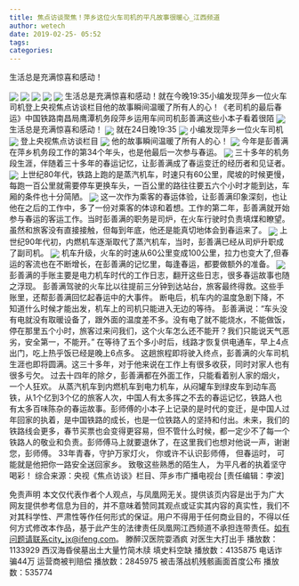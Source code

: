 ```yaml
---
title: 焦点访谈聚焦！萍乡这位火车司机的平凡故事很暖心_江西频道
author: wetech
date: 2019-02-25- 05:52
tags: 
categories: 
---
```

生活总是充满惊喜和感动！
<!-- more -->
                
<img align="center" border="0" src="http://p1.ifengimg.com/fck/2019_09/e4dda55744ab118_w310_h232.jpg" />
                
<img align="center" border="0" src="http://p1.ifengimg.com/fck/2019_09/7313d127a8f0057_w306_h223.gif" />
            
<img align="center" border="0" src="http://p1.ifengimg.com/fck/2019_09/1dd8cad59628ff4_w306_h223.gif" />
<img align="center" border="0" src="http://p1.ifengimg.com/fck/2019_09/92de452d28f9dff_w306_h223.gif" />
<img align="center" border="0" src="http://p1.ifengimg.com/fck/2019_09/49663879d2f4990_w306_h223.gif" />
生活总是充满惊喜和感动！就在今晚19:35小编发现萍乡一位火车司机登上央视焦点访谈栏目他的故事瞬间温暖了所有人的心！《老司机的最后春运》中国铁路南昌局鹰潭机务段萍乡运用车间司机彭善满这些小本子看着很陌
<img align="center" border="0" src="http://p1.ifengimg.com/fck/2019_09/fd4ed157c19e610_w310_h232.jpg" />
生活总是充满惊喜和感动！
<img align="center" border="0" src="http://p1.ifengimg.com/fck/2019_09/b8037d86256744e_w306_h223.gif" />
就在24日晚19:35
<img align="center" border="0" src="http://p1.ifengimg.com/fck/2019_09/5960262995462be_w306_h223.gif" />
小编发现萍乡一位火车司机
<img align="center" border="0" src="http://p1.ifengimg.com/fck/2019_09/665fd62eed7ba32_w306_h223.gif" />
登上央视焦点访谈栏目
<img align="center" border="0" src="http://p1.ifengimg.com/fck/2019_09/a6bb1402e15ef20_w306_h223.gif" />
他的故事瞬间温暖了所有人的心！
<img align="center" border="0" src="http://p1.ifengimg.com/fck/2019_09/52ebb96e3c13385_w310_h232.jpg" />
今年是彭善满在萍乡机务段工作的第34个年头，也是他最后一次参与春运。
<img align="center" border="0" src="http://p1.ifengimg.com/fck/2019_09/2d1776f79fffc3e_w306_h223.gif" />
三十多年的机务段生涯，伴随着三十多年的春运记忆，让彭善满成了春运变迁的经历者和见证者。
<img align="center" border="0" src="http://p1.ifengimg.com/fck/2019_09/0095b32e32149a6_w306_h223.gif" />
上世纪80年代，铁路上跑的是蒸汽机车，时速只有60公里，爬坡的时候更慢，每跑一百公里就需要停车更换车头，一百公里的路往往要五六个小时才能到达，车厢的条件也十分简陋。
<img align="center" border="0" src="http://p1.ifengimg.com/fck/2019_09/251a70f7ba4c8ad_w306_h223.gif" />
这一次作为乘客的春运体验，让彭善满印象深刻，也让他在之后的工作中，多了一份对乘客的体谅和着想。工作的第二年，彭善满就开始参与春运的客运工作。当时彭善满的职务是司炉，在火车行驶时负责填煤和瞭望。虽然和旅客没有直接接触，但每到年底，他还是能真切地体会到春运来了。
<img align="center" border="0" src="http://p1.ifengimg.com/fck/2019_09/fd1cd78851c0a34_w310_h232.jpg" />
上世纪90年代初，内燃机车逐渐取代了蒸汽机车，当时，彭善满已经从司炉升职成了副司机。
<img align="center" border="0" src="http://p1.ifengimg.com/fck/2019_09/a6a42fd953fd677_w520_h390.jpg" />
机车升级，火车的时速从60公里变成100公里，拉力也变大了,但春运的客流也在不断增长，在彭善满的记忆里，每逢春运，都要做额外的准备。
<img align="center" border="0" src="http://p2.ifengimg.com/a/2016/0810/204c433878d5cf9size1_w16_h16.png" />
彭善满的手账主要是电力机车时代的工作日志，翻开这些日志，很多春运故事也随之浮现。
彭善满驾驶的火车比以往提前三分钟到达站台，旅客最终得救。这些手账里，还帮彭善满回忆起春运中的大事件。
断电后，机车内的温度急剧下降，不知道什么时候才能出发，机车上的司机只能进入无边的等待。
彭善满说：“车头没有电就没有取暖设备了，跟外面的温度差不多。没有电了就不能烧水，不能做饭，停在那里五个小时，旅客过来问我们，这个火车怎么还不能开？我们只能说天气恶劣，安全第一，不能开。”
在等待了五个多小时后，线路才恢复供电通车，早上4点出门，吃上热乎饭已经是晚上6点多。
这趟旅程即将驶入终点，彭善满的火车司机生涯也即将圆满。这三十多年，对于他来说在工作上有很多收获，同时对家人也有很多亏欠。
过去十四年的除夕，彭善满都在外面工作，只能看着别人家的烟火，一个人狂欢。
从蒸汽机车到内燃机车到电力机车，从闷罐车到绿皮车到动车高铁，从1个亿到3个亿的旅客人次，中国人有太多挥之不去的春运记忆，铁路人也有太多百味陈杂的春运故事。彭师傅的小本子上记录的是时代的变迁，是中国人过年回家的执着，是中国铁路的成长，也是一位铁路人的坚持和付出。未来，我们的铁路线会更多，春节买票也会变得更容易，但不管什么时候，都一定少不了每一个铁路人的敬业和负责。彭师傅马上就要退休了，在这里我们也想对他说一声，谢谢您，彭师傅。
33年青春，守护万家灯火，
你或许不认识彭师傅，
但春运时，
可能就是他把你一路安全送回家乡。
致敬这些熟悉的陌生人，
为平凡者的执着坚守喝彩！
综合来源：央视《焦点访谈》栏目、萍乡市广播电视台
[责任编辑：李波]
            
免责声明
本文仅代表作者个人观点，与凤凰网无关。提供该页内容是出于为广大网友提供参考信息为目的，并不意味着赞同其观点或证实其内容的真实性，我们不对其科学性、严肃性等作任何形式的保证。用户不得用于任何商业目的，不得以任何方式修改本作品，基于此产生的法律责任凤凰网江西频道不承担连带责任。如有问题请联系city_jx@ifeng.com。
滕醉汉医院耍酒疯 对医生大打出手
播放数：1133929
西汉海昏侯墓出土大量竹简木牍 填史料空缺
播放数：4135875
电话诈骗44万 运营商被判赔偿
播放数：2845975
被击落战机残骸画面首度公布
播放数：535774
